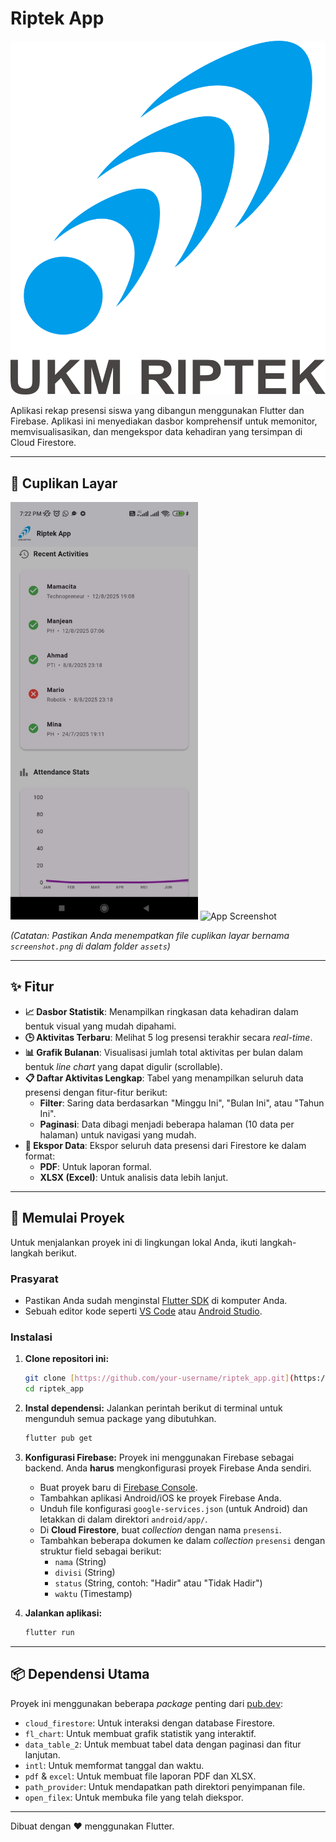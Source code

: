 # Riptek App

![App Logo](assets/images/logo.png)

Aplikasi rekap presensi siswa yang dibangun menggunakan Flutter dan Firebase. Aplikasi ini menyediakan dasbor komprehensif untuk memonitor, memvisualisasikan, dan mengekspor data kehadiran yang tersimpan di Cloud Firestore.

---

## 📸 Cuplikan Layar

<img src="assets/images/ss1.jpeg" alt="App Screenshot" width="300"/>
<img src="assets/images/ss2jpeg" alt="App Screenshot" width="300"/>

_(Catatan: Pastikan Anda menempatkan file cuplikan layar bernama `screenshot.png` di dalam folder `assets`)_

---

## ✨ Fitur

- **📈 Dasbor Statistik**: Menampilkan ringkasan data kehadiran dalam bentuk visual yang mudah dipahami.
- **🕒 Aktivitas Terbaru**: Melihat 5 log presensi terakhir secara _real-time_.
- **📊 Grafik Bulanan**: Visualisasi jumlah total aktivitas per bulan dalam bentuk _line chart_ yang dapat digulir (scrollable).
- **📋 Daftar Aktivitas Lengkap**: Tabel yang menampilkan seluruh data presensi dengan fitur-fitur berikut:
  - **Filter**: Saring data berdasarkan "Minggu Ini", "Bulan Ini", atau "Tahun Ini".
  - **Paginasi**: Data dibagi menjadi beberapa halaman (10 data per halaman) untuk navigasi yang mudah.
- **📄 Ekspor Data**: Ekspor seluruh data presensi dari Firestore ke dalam format:
  - **PDF**: Untuk laporan formal.
  - **XLSX (Excel)**: Untuk analisis data lebih lanjut.

---

## 🚀 Memulai Proyek

Untuk menjalankan proyek ini di lingkungan lokal Anda, ikuti langkah-langkah berikut.

### Prasyarat

- Pastikan Anda sudah menginstal [Flutter SDK](https://flutter.dev/docs/get-started/install) di komputer Anda.
- Sebuah editor kode seperti [VS Code](https://code.visualstudio.com/) atau [Android Studio](https://developer.android.com/studio).

### Instalasi

1.  **Clone repositori ini:**

    ```bash
    git clone [https://github.com/your-username/riptek_app.git](https://github.com/your-username/riptek_app.git)
    cd riptek_app
    ```

2.  **Instal dependensi:**
    Jalankan perintah berikut di terminal untuk mengunduh semua package yang dibutuhkan.

    ```bash
    flutter pub get
    ```

3.  **Konfigurasi Firebase:**
    Proyek ini menggunakan Firebase sebagai backend. Anda **harus** mengkonfigurasi proyek Firebase Anda sendiri.

    - Buat proyek baru di [Firebase Console](https://console.firebase.google.com/).
    - Tambahkan aplikasi Android/iOS ke proyek Firebase Anda.
    - Unduh file konfigurasi `google-services.json` (untuk Android) dan letakkan di dalam direktori `android/app/`.
    - Di **Cloud Firestore**, buat _collection_ dengan nama `presensi`.
    - Tambahkan beberapa dokumen ke dalam _collection_ `presensi` dengan struktur field sebagai berikut:
      - `nama` (String)
      - `divisi` (String)
      - `status` (String, contoh: "Hadir" atau "Tidak Hadir")
      - `waktu` (Timestamp)

4.  **Jalankan aplikasi:**
    ```bash
    flutter run
    ```

---

## 📦 Dependensi Utama

Proyek ini menggunakan beberapa _package_ penting dari [pub.dev](https://pub.dev/):

- `cloud_firestore`: Untuk interaksi dengan database Firestore.
- `fl_chart`: Untuk membuat grafik statistik yang interaktif.
- `data_table_2`: Untuk membuat tabel data dengan paginasi dan fitur lanjutan.
- `intl`: Untuk memformat tanggal dan waktu.
- `pdf` & `excel`: Untuk membuat file laporan PDF dan XLSX.
- `path_provider`: Untuk mendapatkan path direktori penyimpanan file.
- `open_filex`: Untuk membuka file yang telah diekspor.

---

Dibuat dengan ❤️ menggunakan Flutter.
